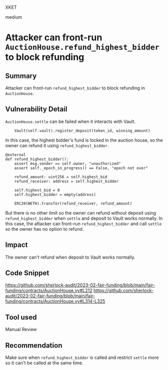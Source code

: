XKET

medium

# Attacker can front-run `AuctionHouse.refund_highest_bidder` to block refunding



## Summary
Attacker can front-run `refund_highest_bidder` to block refunding in `AuctionHouse`.

## Vulnerability Detail

`AuctionHouse.settle` can be failed when it interacts with Vault.

```vyper
    Vault(self.vault).register_deposit(token_id, winning_amount)
```

In this case, the highest bidder's fund is locked in the auction house, so the owner can refund it using `refund_highest_bidder`.

```vyper
@external
def refund_highest_bidder():
    assert msg.sender == self.owner, "unauthorized"
    assert self._epoch_in_progress() == False, "epoch not over"

    refund_amount: uint256 = self.highest_bid
    refund_receiver: address = self.highest_bidder

    self.highest_bid = 0
    self.highest_bidder = empty(address)

    ERC20(WETH).transfer(refund_receiver, refund_amount)
```

But there is no other limit so the owner can refund without deposit using `refund_highest_bidder` when `settle` and deposit to Vault works normally. In this case, the attacker can front-run `refund_highest_bidder` and call `settle` so the owner has no option to refund. 


## Impact
The owner can't refund when deposit to Vault works normally.

## Code Snippet
https://github.com/sherlock-audit/2023-02-fair-funding/blob/main/fair-funding/contracts/AuctionHouse.vy#L212
https://github.com/sherlock-audit/2023-02-fair-funding/blob/main/fair-funding/contracts/AuctionHouse.vy#L314-L325

## Tool used
Manual Review

## Recommendation
Make sure when `refund_highest_bidder` is called and restrict `settle` more so it can't be called at the same time.
